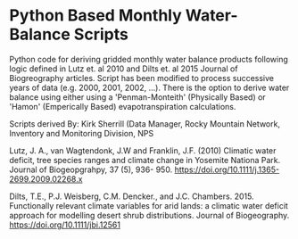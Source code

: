 # Python Based Monthly Water-Balance Scripts

Python code for deriving gridded monthly water balance products following logic defined in Lutz et. al 2010 and Dilts et. al 2015 Journal of Biogreography articles. Script has been modified to process successive years of data (e.g. 2000, 2001, 2002, ...).  There is the option to derive water balance using  either using a 'Penman-Monteith' (Physically Based) or 'Hamon' (Emperically Based) evapotranspiration calculations.

Scripts derived By: Kirk Sherrill (Data Manager, Rocky Mountain Network, Inventory and Monitoring Division, NPS

Lutz, J. A., van Wagtendonk, J.W and Franklin, J.F. (2010) Climatic water deficit, tree species ranges and climate change in Yosemite Nationa Park. Journal of Biogeopgrahpy, 37 (5), 936- 950. https://doi.org/10.1111/j.1365-2699.2009.02268.x

Dilts, T.E., P.J. Weisberg, C.M. Dencker., and J.C. Chambers. 2015. Functionally relevant climate variables for arid lands: a climatic water deficit approach for modelling desert shrub distributions. Journal of Biogeography. https://doi.org/10.1111/jbi.12561


